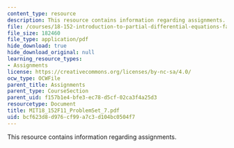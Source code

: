 ```yaml
---
content_type: resource
description: This resource contains information regarding assignments.
file: /courses/18-152-introduction-to-partial-differential-equations-fall-2011/bcf623d8d976cf99a7c3d104bc0504f7_MIT18_152F11_ProblemSet_7.pdf
file_size: 182460
file_type: application/pdf
hide_download: true
hide_download_original: null
learning_resource_types:
- Assignments
license: https://creativecommons.org/licenses/by-nc-sa/4.0/
ocw_type: OCWFile
parent_title: Assignments
parent_type: CourseSection
parent_uid: f157b1e4-bfe3-ec78-d5cf-02ca3f4a25d3
resourcetype: Document
title: MIT18_152F11_ProblemSet_7.pdf
uid: bcf623d8-d976-cf99-a7c3-d104bc0504f7
---
```

This resource contains information regarding assignments.